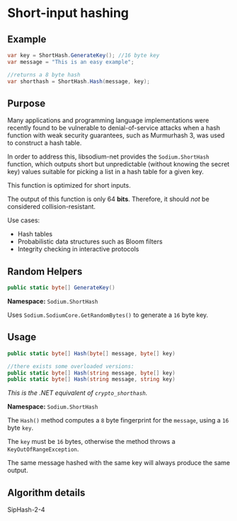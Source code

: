# Short-input hashing

## Example

```csharp
var key = ShortHash.GenerateKey(); //16 byte key
var message = "This is an easy example";

//returns a 8 byte hash
var shorthash = ShortHash.Hash(message, key);
```

## Purpose

Many applications and programming language implementations were
recently found to be vulnerable to denial-of-service attacks when
a hash function with weak security guarantees, such as Murmurhash 3, was
used to construct a hash table.

In order to address this, libsodium-net provides the `Sodium.ShortHash` function,
which outputs short but unpredictable (without knowing the secret key)
values suitable for picking a list in a hash table for a given key.

This function is optimized for short inputs.

The output of this function is only 64 **bits**. Therefore, it should *not* be considered collision-resistant.

Use cases:
- Hash tables
- Probabilistic data structures such as Bloom filters
- Integrity checking in interactive protocols

## Random Helpers

```csharp
public static byte[] GenerateKey()
```
**Namespace:** `Sodium.ShortHash`

Uses `Sodium.SodiumCore.GetRandomBytes()` to generate a `16` byte key.

## Usage

```csharp
public static byte[] Hash(byte[] message, byte[] key)

//there exists some overloaded versions:
public static byte[] Hash(string message, byte[] key)
public static byte[] Hash(string message, string key)
```

*This is the .NET equivalent of `crypto_shorthash`.*

**Namespace:** `Sodium.ShortHash`

The `Hash()` method computes a `8` byte fingerprint for the `message`, using a `16` byte `key`.

The `key` must be `16` bytes, otherwise the method throws a `KeyOutOfRangeException`.

The same message hashed with the same key will always produce the same output.


## Algorithm details

SipHash-2-4

